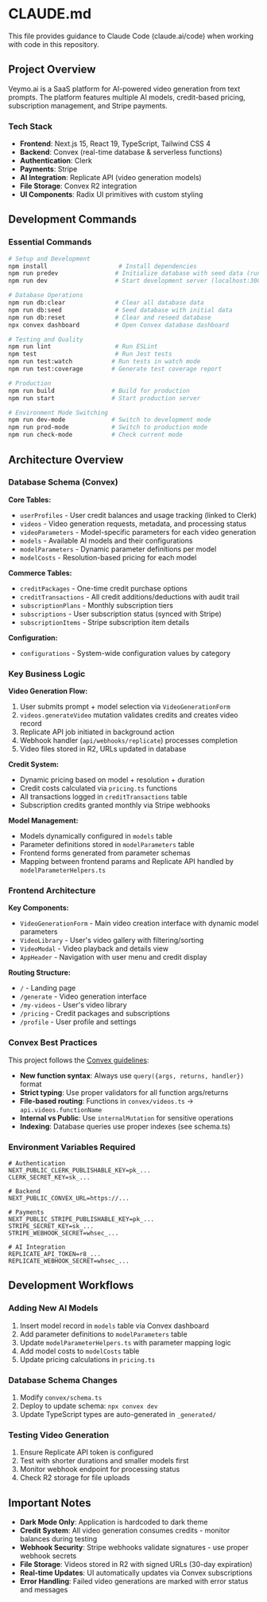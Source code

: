 # CLAUDE.md

This file provides guidance to Claude Code (claude.ai/code) when working with code in this repository.

## Project Overview

Veymo.ai is a SaaS platform for AI-powered video generation from text prompts. The platform features multiple AI models, credit-based pricing, subscription management, and Stripe payments.

### Tech Stack
- **Frontend**: Next.js 15, React 19, TypeScript, Tailwind CSS 4
- **Backend**: Convex (real-time database & serverless functions)
- **Authentication**: Clerk
- **Payments**: Stripe
- **AI Integration**: Replicate API (video generation models)
- **File Storage**: Convex R2 integration
- **UI Components**: Radix UI primitives with custom styling

## Development Commands

### Essential Commands
```bash
# Setup and Development
npm install                    # Install dependencies
npm run predev                # Initialize database with seed data (runs automatically before dev)
npm run dev                   # Start development server (localhost:3001)

# Database Operations
npm run db:clear              # Clear all database data
npm run db:seed               # Seed database with initial data
npm run db:reset              # Clear and reseed database
npx convex dashboard          # Open Convex database dashboard

# Testing and Quality
npm run lint                  # Run ESLint
npm test                      # Run Jest tests
npm run test:watch           # Run tests in watch mode
npm run test:coverage        # Generate test coverage report

# Production
npm run build                # Build for production
npm run start                # Start production server

# Environment Mode Switching
npm run dev-mode             # Switch to development mode
npm run prod-mode            # Switch to production mode
npm run check-mode           # Check current mode
```

## Architecture Overview

### Database Schema (Convex)

**Core Tables:**
- `userProfiles` - User credit balances and usage tracking (linked to Clerk)
- `videos` - Video generation requests, metadata, and processing status
- `videoParameters` - Model-specific parameters for each video generation
- `models` - Available AI models and their configurations
- `modelParameters` - Dynamic parameter definitions per model
- `modelCosts` - Resolution-based pricing for each model

**Commerce Tables:**
- `creditPackages` - One-time credit purchase options
- `creditTransactions` - All credit additions/deductions with audit trail
- `subscriptionPlans` - Monthly subscription tiers
- `subscriptions` - User subscription status (synced with Stripe)
- `subscriptionItems` - Stripe subscription item details

**Configuration:**
- `configurations` - System-wide configuration values by category

### Key Business Logic

**Video Generation Flow:**
1. User submits prompt + model selection via `VideoGenerationForm`
2. `videos.generateVideo` mutation validates credits and creates video record
3. Replicate API job initiated in background action
4. Webhook handler (`api/webhooks/replicate`) processes completion
5. Video files stored in R2, URLs updated in database

**Credit System:**
- Dynamic pricing based on model + resolution + duration
- Credit costs calculated via `pricing.ts` functions
- All transactions logged in `creditTransactions` table
- Subscription credits granted monthly via Stripe webhooks

**Model Management:**
- Models dynamically configured in `models` table
- Parameter definitions stored in `modelParameters` table
- Frontend forms generated from parameter schemas
- Mapping between frontend params and Replicate API handled by `modelParameterHelpers.ts`

### Frontend Architecture

**Key Components:**
- `VideoGenerationForm` - Main video creation interface with dynamic model parameters
- `VideoLibrary` - User's video gallery with filtering/sorting
- `VideoModal` - Video playback and details view
- `AppHeader` - Navigation with user menu and credit display

**Routing Structure:**
- `/` - Landing page
- `/generate` - Video generation interface
- `/my-videos` - User's video library
- `/pricing` - Credit packages and subscriptions
- `/profile` - User profile and settings

### Convex Best Practices

This project follows the [Convex guidelines](.cursor/rules/convex_rules.mdc):

- **New function syntax**: Always use `query({args, returns, handler})` format
- **Strict typing**: Use proper validators for all function args/returns
- **File-based routing**: Functions in `convex/videos.ts` → `api.videos.functionName`
- **Internal vs Public**: Use `internalMutation` for sensitive operations
- **Indexing**: Database queries use proper indexes (see schema.ts)

### Environment Variables Required

```env
# Authentication
NEXT_PUBLIC_CLERK_PUBLISHABLE_KEY=pk_...
CLERK_SECRET_KEY=sk_...

# Backend
NEXT_PUBLIC_CONVEX_URL=https://...

# Payments  
NEXT_PUBLIC_STRIPE_PUBLISHABLE_KEY=pk_...
STRIPE_SECRET_KEY=sk_...
STRIPE_WEBHOOK_SECRET=whsec_...

# AI Integration
REPLICATE_API_TOKEN=r8_...
REPLICATE_WEBHOOK_SECRET=whsec_...
```

## Development Workflows

### Adding New AI Models

1. Insert model record in `models` table via Convex dashboard
2. Add parameter definitions to `modelParameters` table
3. Update `modelParameterHelpers.ts` with parameter mapping logic
4. Add model costs to `modelCosts` table
5. Update pricing calculations in `pricing.ts`

### Database Schema Changes

1. Modify `convex/schema.ts`
2. Deploy to update schema: `npx convex dev`
3. Update TypeScript types are auto-generated in `_generated/`

### Testing Video Generation

1. Ensure Replicate API token is configured
2. Test with shorter durations and smaller models first
3. Monitor webhook endpoint for processing status
4. Check R2 storage for file uploads

## Important Notes

- **Dark Mode Only**: Application is hardcoded to dark theme
- **Credit System**: All video generation consumes credits - monitor balances during testing  
- **Webhook Security**: Stripe webhooks validate signatures - use proper webhook secrets
- **File Storage**: Videos stored in R2 with signed URLs (30-day expiration)
- **Real-time Updates**: UI automatically updates via Convex subscriptions
- **Error Handling**: Failed video generations are marked with error status and messages